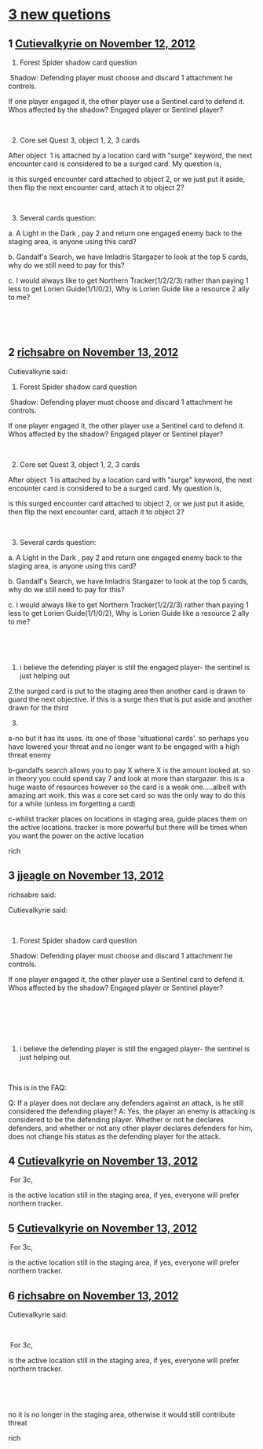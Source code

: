 # [3 new quetions](https://community.fantasyflightgames.com/topic/74195-3-new-quetions/)

## 1 [Cutievalkyrie on November 12, 2012](https://community.fantasyflightgames.com/topic/74195-3-new-quetions/?do=findComment&comment=722460)

1. Forest Spider shadow card question

 Shadow: Defending player must choose and discard 1 attachment he controls.

If one player engaged it, the other player use a Sentinel card to defend it. Whos affected by the shadow? Engaged player or Sentinel player?

 

2. Core set Quest 3, object 1, 2, 3 cards

After object  1 is attached by a location card with "surge" keyword, the next encounter card is considered to be a surged card. My question is,

is this surged encounter card attached to object 2, or we just put it aside, then flip the next encounter card, attach it to object 2?

 

3. Several cards question:

a. A Light in the Dark , pay 2 and return one engaged enemy back to the staging area, is anyone using this card?

b. Gandalf's Search, we have Imladris Stargazer to look at the top 5 cards, why do we still need to pay for this?

c. I would always like to get Northern Tracker(1/2/2/3) rather than paying 1 less to get Lorien Guide(1/1/0/2), Why is Lorien Guide like a resource 2 ally to me?

 

 

## 2 [richsabre on November 13, 2012](https://community.fantasyflightgames.com/topic/74195-3-new-quetions/?do=findComment&comment=722551)

Cutievalkyrie said:

1. Forest Spider shadow card question

 Shadow: Defending player must choose and discard 1 attachment he controls.

If one player engaged it, the other player use a Sentinel card to defend it. Whos affected by the shadow? Engaged player or Sentinel player?

 

2. Core set Quest 3, object 1, 2, 3 cards

After object  1 is attached by a location card with "surge" keyword, the next encounter card is considered to be a surged card. My question is,

is this surged encounter card attached to object 2, or we just put it aside, then flip the next encounter card, attach it to object 2?

 

3. Several cards question:

a. A Light in the Dark , pay 2 and return one engaged enemy back to the staging area, is anyone using this card?

b. Gandalf's Search, we have Imladris Stargazer to look at the top 5 cards, why do we still need to pay for this?

c. I would always like to get Northern Tracker(1/2/2/3) rather than paying 1 less to get Lorien Guide(1/1/0/2), Why is Lorien Guide like a resource 2 ally to me?

 

 



1. i believe the defending player is still the engaged player- the sentinel is just helping out

2.the surged card is put to the staging area then another card is drawn to guard the next objective. if this is a surge then that is put aside and another drawn for the third

3.

a-no but it has its uses. its one of those 'situational cards'. so perhaps you have lowered your threat and no longer want to be engaged with a high threat enemy

b-gandalfs search allows you to pay X where X is the amount looked at. so in theory you could spend say 7 and look at more than stargazer. this is a huge waste of resources however so the card is a weak one…..albeit with amazing art work. this was a core set card so was the only way to do this for a while (unless im forgetting a card)

c-whilst tracker places on locations in staging area, guide places them on the active locations. tracker is more powerful but there will be times when you want the power on the active location

rich

## 3 [jjeagle on November 13, 2012](https://community.fantasyflightgames.com/topic/74195-3-new-quetions/?do=findComment&comment=722571)

richsabre said:

Cutievalkyrie said:

 

1. Forest Spider shadow card question

 Shadow: Defending player must choose and discard 1 attachment he controls.

If one player engaged it, the other player use a Sentinel card to defend it. Whos affected by the shadow? Engaged player or Sentinel player?

 

 

 

1. i believe the defending player is still the engaged player- the sentinel is just helping out

 



This is in the FAQ:

Q: If a player does not declare any defenders against an
attack, is he still considered the defending player?
A: Yes, the player an enemy is attacking is considered
to be the defending player. Whether or not he declares
defenders, and whether or not any other player
declares defenders for him, does not change his status
as the defending player for the attack.

## 4 [Cutievalkyrie on November 13, 2012](https://community.fantasyflightgames.com/topic/74195-3-new-quetions/?do=findComment&comment=722740)

 For 3c,

is the active location still in the staging area, if yes, everyone will prefer northern tracker.

## 5 [Cutievalkyrie on November 13, 2012](https://community.fantasyflightgames.com/topic/74195-3-new-quetions/?do=findComment&comment=722741)

 For 3c,

is the active location still in the staging area, if yes, everyone will prefer northern tracker.

## 6 [richsabre on November 13, 2012](https://community.fantasyflightgames.com/topic/74195-3-new-quetions/?do=findComment&comment=722814)

Cutievalkyrie said:

 

 For 3c,

is the active location still in the staging area, if yes, everyone will prefer northern tracker.

 

 

no it is no longer in the staging area, otherwise it would still contribute threat

rich

